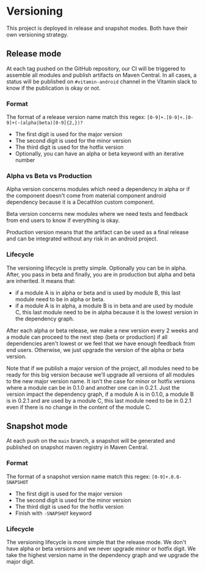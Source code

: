 # Versioning

This project is deployed in release and snapshot modes. Both have their own versioning strategy.

## Release mode

At each tag pushed on the GitHub repository, our CI will be triggered to assemble all modules and 
publish artifacts on Maven Central. In all cases, a status will be published on `#vitamin-android` 
channel in the Vitamin slack to know if the publication is okay or not.

### Format

The format of a release version name match this regex: `[0-9]+.[0-9]+.[0-9]+(-(alpha|beta)[0-9]{2,})?`

* The first digit is used for the major version
* The second digit is used for the minor version
* The third digit is used for the hotfix version
* Optionally, you can have an alpha or beta keyword with an iterative number

### Alpha vs Beta vs Production

Alpha version concerns modules which need a dependency in alpha or if the component doesn't come
from material component android dependency because it is a Decathlon custom component.

Beta version concerns new modules where we need tests and feedback from end users to know if 
everything is okay.

Production version means that the artifact can be used as a final release and can be integrated 
without any risk in an android project.

### Lifecycle

The versioning lifecycle is pretty simple. Optionally you can be in alpha. After, you pass in 
beta and finally, you are in production but alpha and beta are inherited. It means that:

* if a module A is in alpha or beta and is used by module B, this last module need to be in alpha or 
  beta.
* if a module A is in alpha, a module B is in beta and are used by module C, this last module need
  to be in alpha because it is the lowest version in the dependency graph.

After each alpha or beta release, we make a new version every 2 weeks and a module can proceed to 
the next step (beta or production) if all dependencies aren't lowest or we feel that we have enough 
feedback from end users. Otherwise, we just upgrade the version of the alpha or beta version.

Note that if we publish a major version of the project, all modules need to be ready for this big 
version because we'll upgrade all versions of all modules to the new major version name. It isn't 
the case for minor or hotfix versions where a module can be in 0.1.0 and another one can in 0.2.1.
Just the version impact the dependency graph, if a module A is in 0.1.0, a module B is in 0.2.1 and 
are used by a module C, this last module need to be in 0.2.1 even if there is no change in the
content of the module C.

## Snapshot mode

At each push on the `main` branch, a snapshot will be generated and published on snapshot maven
registry in Maven Central.

### Format

The format of a snapshot version name match this regex: `[0-9]+.0.0-SNAPSHOT`

* The first digit is used for the major version
* The second digit is used for the minor version
* The third digit is used for the hotfix version
* Finish with `-SNAPSHOT` keyword

### Lifecycle

The versioning lifecycle is more simple that the release mode. We don't have alpha or beta 
versions and we never upgrade minor or hotfix digit. We take the highest version name in the 
dependency graph and we upgrade the major digit.
